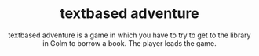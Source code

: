 <h1 align="center">textbased adventure</h1>
<p align="center">textbased adventure is a game in which you have to try to get to the library in Golm to borrow a book. The player leads the game.</p>
